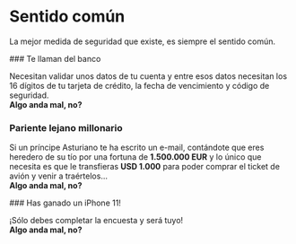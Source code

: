 # Sentido común

La mejor medida de seguridad que existe, es siempre el sentido común.

### Te llaman del banco

Necesitan validar unos datos de tu cuenta y entre esos datos necesitan los 16 dígitos de tu tarjeta de crédito, la fecha de vencimiento y código de seguridad. <br />**Algo anda mal, no?**

### Pariente lejano millonario

Si un príncipe Asturiano te ha escrito un e-mail, contándote que eres heredero de su tío por una fortuna de **1.500.000 EUR** y lo único que necesita es que le transfieras **USD 1.000** para poder comprar el ticket de avión y venir a traértelos... <br />**Algo anda mal, no?**

### Has ganado un iPhone 11!

¡Sólo debes completar la encuesta y será tuyo! <br />**Algo anda mal, no?**

